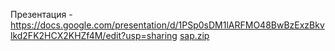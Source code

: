 Презентация - https://docs.google.com/presentation/d/1PSp0sDM1lARFMO48BwBzExzBkvlkd2FK2HCX2KHZf4M/edit?usp=sharing
[sap.zip](https://github.com/Dedok35/saper/files/11770589/sap.zip)
